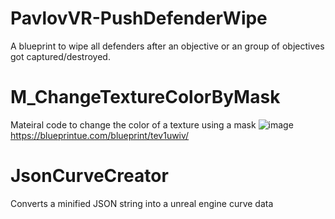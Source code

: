 # PavlovVR-PushDefenderWipe
A blueprint to wipe all defenders after an objective or an group of objectives got captured/destroyed.

# M_ChangeTextureColorByMask
Mateiral code to change the color of a texture using a mask
![image](https://github.com/DarkAt26/PavlovVR-RandomBlueprintCollection/assets/84019236/9dd067b7-320f-453e-8be4-17e171cf55a2)
https://blueprintue.com/blueprint/tev1uwiv/

# JsonCurveCreator
Converts a minified JSON string into a unreal engine curve data
